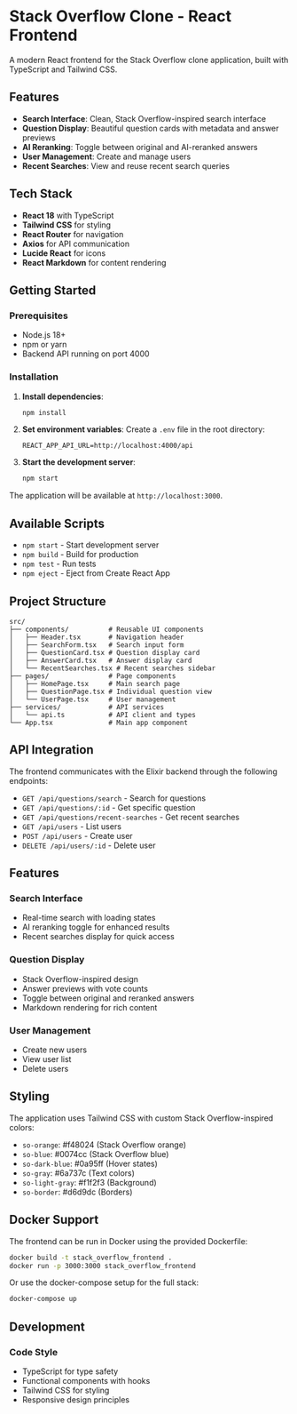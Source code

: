 # Stack Overflow Clone - React Frontend

A modern React frontend for the Stack Overflow clone application, built with TypeScript and Tailwind CSS.

## Features

- **Search Interface**: Clean, Stack Overflow-inspired search interface
- **Question Display**: Beautiful question cards with metadata and answer previews
- **AI Reranking**: Toggle between original and AI-reranked answers
- **User Management**: Create and manage users
- **Recent Searches**: View and reuse recent search queries

## Tech Stack

- **React 18** with TypeScript
- **Tailwind CSS** for styling
- **React Router** for navigation
- **Axios** for API communication
- **Lucide React** for icons
- **React Markdown** for content rendering

## Getting Started

### Prerequisites

- Node.js 18+
- npm or yarn
- Backend API running on port 4000

### Installation

1. **Install dependencies**:
   ```bash
   npm install
   ```

2. **Set environment variables**:
   Create a `.env` file in the root directory:
   ```
   REACT_APP_API_URL=http://localhost:4000/api
   ```

3. **Start the development server**:
   ```bash
   npm start
   ```

The application will be available at `http://localhost:3000`.

## Available Scripts

- `npm start` - Start development server
- `npm build` - Build for production
- `npm test` - Run tests
- `npm eject` - Eject from Create React App

## Project Structure

```
src/
├── components/          # Reusable UI components
│   ├── Header.tsx       # Navigation header
│   ├── SearchForm.tsx   # Search input form
│   ├── QuestionCard.tsx # Question display card
│   ├── AnswerCard.tsx   # Answer display card
│   └── RecentSearches.tsx # Recent searches sidebar
├── pages/               # Page components
│   ├── HomePage.tsx     # Main search page
│   ├── QuestionPage.tsx # Individual question view
│   └── UserPage.tsx     # User management
├── services/            # API services
│   └── api.ts           # API client and types
└── App.tsx              # Main app component
```

## API Integration

The frontend communicates with the Elixir backend through the following endpoints:

- `GET /api/questions/search` - Search for questions
- `GET /api/questions/:id` - Get specific question
- `GET /api/questions/recent-searches` - Get recent searches
- `GET /api/users` - List users
- `POST /api/users` - Create user
- `DELETE /api/users/:id` - Delete user

## Features

### Search Interface
- Real-time search with loading states
- AI reranking toggle for enhanced results
- Recent searches display for quick access

### Question Display
- Stack Overflow-inspired design
- Answer previews with vote counts
- Toggle between original and reranked answers
- Markdown rendering for rich content

### User Management
- Create new users
- View user list
- Delete users

## Styling

The application uses Tailwind CSS with custom Stack Overflow-inspired colors:

- `so-orange`: #f48024 (Stack Overflow orange)
- `so-blue`: #0074cc (Stack Overflow blue)
- `so-dark-blue`: #0a95ff (Hover states)
- `so-gray`: #6a737c (Text colors)
- `so-light-gray`: #f1f2f3 (Background)
- `so-border`: #d6d9dc (Borders)

## Docker Support

The frontend can be run in Docker using the provided Dockerfile:

```bash
docker build -t stack_overflow_frontend .
docker run -p 3000:3000 stack_overflow_frontend
```

Or use the docker-compose setup for the full stack:

```bash
docker-compose up
```

## Development

### Code Style
- TypeScript for type safety
- Functional components with hooks
- Tailwind CSS for styling
- Responsive design principles